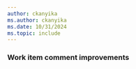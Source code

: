 ```yaml
---
author: ckanyika
ms.author: ckanyika
ms.date: 10/31/2024
ms.topic: include
---
```


### Work item comment improvements


